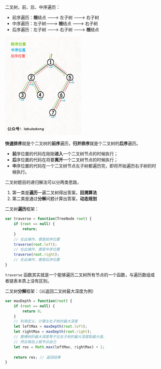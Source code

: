 二叉树，前、后、中序遍历：
* 前序遍历：**根**结点 ---> 左子树 ---> 右子树
* 中序遍历：左子树---> **根**结点 ---> 右子树
* 后序遍历：左子树 ---> 右子树 ---> **根**结点

<img src='./picture/pic1.png' width=50%/>

**快速排序**就是个二叉树的**前序**遍历，**归并排序**就是个二叉树的**后序**遍历。
<!-- 
快排代码框架如下：先构造分界点，然后去左右子数组构造分界点，就是一个二叉树的前序遍历吗。
```js
var sort =  function(nums, lo, hi) {
    /****** 前序遍历位置 ******/
    // 通过交换元素构建分界点 p
    let p = partition(nums, lo, hi);
    /************************/

    sort(nums, lo, p - 1);
    sort(nums, p + 1, hi);
}

```

归并排序代码框架如下：先对左右子数组排序，然后合并（类似合并有序链表的逻辑），就是二叉树的后序遍历框架。
```js
// 定义：排序 nums[lo..hi]
var sort = function(nums, lo, hi) {
    let mid = (lo + hi) / 2;
    // 排序 nums[lo..mid]
    sort(nums, lo, mid);
    // 排序 nums[mid+1..hi]
    sort(nums, mid + 1, hi);

    /****** 后序位置 ******/
    // 合并 nums[lo..mid] 和 nums[mid+1..hi]
    merge(nums, lo, mid, hi);
    /*********************/
}
``` -->

* **前**序位置的代码在刚刚**进入**一个二叉树节点的时候执行；
* **后**序位置的代码在将要**离开**一个二叉树节点的时候执行；
* **中**序位置的代码在一个二叉树节点左子树都遍历完，即将开始遍历右子树的时候执行。


二叉树题目的递归解法可以分两类思路，
1. 第一类是**遍历**一遍二叉树得出答案，**回溯算法**
2. 第二类是通过**分解**问题计算出答案，**动态规划**

二叉树**遍历**框架：
```js
var traverse = function(TreeNode root) {
    if (root == null) {
        return;
    }
    // 在此操作，便是前序位置
    traverse(root.left);
    // 在此操作，便是中序位置
    traverse(root.right);
    // 在此操作，便是后序位置
}
```
`traverse` 函数其实就是一个能够遍历二叉树所有节点的一个函数，与遍历数组或者链表本质上没有区别。


二叉树**分解**框架：（以返回二叉树最大深度为例）
```js
var maxDepth = function(root) {
	if (root == null) {
		return 0;
	}
	// 利用定义，计算左右子树的最大深度
	let leftMax = maxDepth(root.left);
	let rightMax = maxDepth(root.right);
	// 整棵树的最大深度等于左右子树的最大深度取最大值，
    // 然后再加上根节点自己
	let res = Math.max(leftMax, rightMax) + 1;

	return res; // 返回结果
}
```